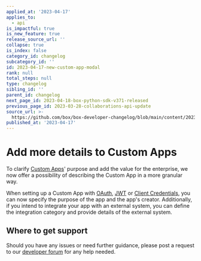 ```yaml
---
applied_at: '2023-04-17'
applies_to:
  - api
is_impactful: true
is_new_feature: true
release_source_url: ''
collapse: true
is_index: false
category_id: changelog
subcategory_id: ''
id: 2023-04-17-new-custom-app-modal
rank: null
total_steps: null
type: changelog
sibling_id: ''
parent_id: changelog
next_page_id: 2023-04-18-box-python-sdk-v371-released
previous_page_id: 2023-03-28-collaborations-api-update
source_url: >-
  https://github.com/box/box-developer-changelog/blob/main/content/2023/04-17-new-custom-app-modal.md
published_at: '2023-04-17'
---
```

# Add more details to Custom Apps

To clarify [Custom Apps][1]' purpose and add the value for the enterprise, we now offer a possibility of describing the Custom App in a more granular way.

When setting up a Custom App with [OAuth][2], [JWT][3] or [Client Credentials][4], you can now specify the purpose of the app and the app's creator.
Additionally, if you intend to integrate your app with an external system, you can define the integration category and provide details of the external system.

<!-- more -->

## Where to get support

Should you have any issues or need further guidance, please post a request to
our [developer forum][5] for any help needed.

[1]: g://applications/custom-apps
[2]: g://authentication/oauth2/oauth2-setup
[3]: g://authentication/jwt/jwt-setup
[4]: g://authentication/client-credentials/client-credentials-setup
[5]: https://support.box.com/hc/en-us/community/topics/360001932973-Platform-and-Developer-Forum
